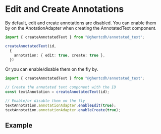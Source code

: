 # Edit and Create Annotations

By default, edit and create annotations are disabled.
You can enable them by on the AnotationAdapter when creating the AnnotatedText component.

```typescript
import { createAnnotatedText } from "@ghentcdh/annotated_text";

createAnnotatedText(id,
  {
    annotation: { edit: true, create: true },
  })
```

Or you can enable/disable them on the fly by.

```typescript
import { createAnnotatedText } from "@ghentcdh/annotated_text";

// Create the annotated text component with the ID
const textAnnotation = createAnnotatedText(id);

// Enable/or disable them on the fly
textAnnotation.annotationAdapter.enableEdit(true);
textAnnotation.annotationAdapter.enableCreate(true);

```

## Example

<div id="create-edit-example"></div>

<script setup>
//
import { onMounted } from "vue";
import { createAnnotatedText, TextLineAdapter, clearAnnotatedTextCache} from "@ghentcdh/annotated_text";
import { greekText } from "@demo";
const id = `create-edit-example`;

onMounted(()=> {
    clearAnnotatedTextCache()
    createAnnotatedText(id,
        {  
            text: TextLineAdapter(),
            annotation: {edit: true, create: true},
        })
    .setText(greekText.text)
    .setAnnotations(greekText.annotations);
});
</script>

